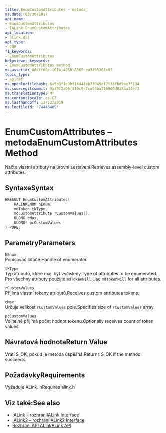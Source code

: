 ```yaml
---
title: EnumCustomAttributes – metoda
ms.date: 03/30/2017
api_name:
- EnumCustomAttributes
- IALink.EnumCustomAttributes
api_location:
- alink.dll
api_type:
- COM
f1_keywords:
- EnumCustomAttributes
helpviewer_keywords:
- EnumCustomAttributes method
ms.assetid: 08dff60c-f01b-4050-8865-ea3f95361c9f
topic_type:
- apiref
ms.openlocfilehash: 6a5b3f1e9bf1444feb73949ef7133fbd9ae35134
ms.sourcegitcommit: 9a39f2a06f110c9c7ca54ba216900d038aa14ef3
ms.translationtype: MT
ms.contentlocale: cs-CZ
ms.lasthandoff: 11/23/2019
ms.locfileid: "74446469"
---
```

# <a name="enumcustomattributes-method"></a><span data-ttu-id="e6aaa-102">EnumCustomAttributes – metoda</span><span class="sxs-lookup"><span data-stu-id="e6aaa-102">EnumCustomAttributes Method</span></span>
<span data-ttu-id="e6aaa-103">Načte vlastní atributy na úrovni sestavení.</span><span class="sxs-lookup"><span data-stu-id="e6aaa-103">Retrieves assembly-level custom attributes.</span></span>  
  
## <a name="syntax"></a><span data-ttu-id="e6aaa-104">Syntaxe</span><span class="sxs-lookup"><span data-stu-id="e6aaa-104">Syntax</span></span>  
  
```cpp  
HRESULT EnumCustomAttributes(  
    HALINKENUM hEnum,  
    mdToken tkType,  
    mdCustomAttribute rCustomValues[],  
    ULONG cMax,  
    ULONG* pcCustomValues  
) PURE;  
```  
  
## <a name="parameters"></a><span data-ttu-id="e6aaa-105">Parametry</span><span class="sxs-lookup"><span data-stu-id="e6aaa-105">Parameters</span></span>  
 `hEnum`  
 <span data-ttu-id="e6aaa-106">Popisovač čítače.</span><span class="sxs-lookup"><span data-stu-id="e6aaa-106">Handle of enumerator.</span></span>  
  
 `tkType`  
 <span data-ttu-id="e6aaa-107">Typ atributů, které mají být vyčísleny.</span><span class="sxs-lookup"><span data-stu-id="e6aaa-107">Type of attributes to be enumerated.</span></span> <span data-ttu-id="e6aaa-108">Pro všechny atributy použijte `mdTokenNill`.</span><span class="sxs-lookup"><span data-stu-id="e6aaa-108">Use `mdTokenNill` for all attributes.</span></span>  
  
 `rCustomValues`  
 <span data-ttu-id="e6aaa-109">Přijímá vlastní tokeny atributů.</span><span class="sxs-lookup"><span data-stu-id="e6aaa-109">Receives custom attributes tokens.</span></span>  
  
 `cMax`  
 <span data-ttu-id="e6aaa-110">Určuje velikost `rCustomValues` pole.</span><span class="sxs-lookup"><span data-stu-id="e6aaa-110">Specifies size of `rCustomValues` array.</span></span>  
  
 `pcCustomValues`  
 <span data-ttu-id="e6aaa-111">Volitelně přijímá počet hodnot tokenu.</span><span class="sxs-lookup"><span data-stu-id="e6aaa-111">Optionally receives count of token values.</span></span>  
  
## <a name="return-value"></a><span data-ttu-id="e6aaa-112">Návratová hodnota</span><span class="sxs-lookup"><span data-stu-id="e6aaa-112">Return Value</span></span>  
 <span data-ttu-id="e6aaa-113">Vrátí S_OK, pokud je metoda úspěšná.</span><span class="sxs-lookup"><span data-stu-id="e6aaa-113">Returns S_OK if the method succeeds.</span></span>  
  
## <a name="requirements"></a><span data-ttu-id="e6aaa-114">Požadavky</span><span class="sxs-lookup"><span data-stu-id="e6aaa-114">Requirements</span></span>  
 <span data-ttu-id="e6aaa-115">Vyžaduje ALink. h</span><span class="sxs-lookup"><span data-stu-id="e6aaa-115">Requires alink.h</span></span>  
  
## <a name="see-also"></a><span data-ttu-id="e6aaa-116">Viz také:</span><span class="sxs-lookup"><span data-stu-id="e6aaa-116">See also</span></span>

- [<span data-ttu-id="e6aaa-117">IALink – rozhraní</span><span class="sxs-lookup"><span data-stu-id="e6aaa-117">IALink Interface</span></span>](ialink-interface.md)
- [<span data-ttu-id="e6aaa-118">IALink2 – rozhraní</span><span class="sxs-lookup"><span data-stu-id="e6aaa-118">IALink2 Interface</span></span>](ialink2-interface.md)
- [<span data-ttu-id="e6aaa-119">Rozhraní API ALink</span><span class="sxs-lookup"><span data-stu-id="e6aaa-119">ALink API</span></span>](index.md)

